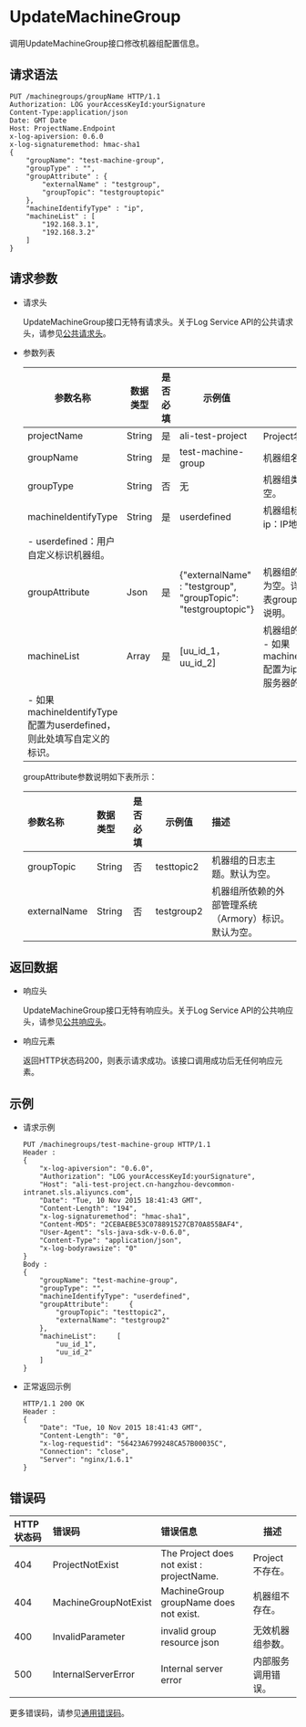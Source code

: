 # UpdateMachineGroup

调用UpdateMachineGroup接口修改机器组配置信息。

## 请求语法

```
PUT /machinegroups/groupName HTTP/1.1
Authorization: LOG yourAccessKeyId:yourSignature 
Content-Type:application/json
Date: GMT Date
Host: ProjectName.Endpoint
x-log-apiversion: 0.6.0
x-log-signaturemethod: hmac-sha1
{
    "groupName": "test-machine-group",
    "groupType" : "",
    "groupAttribute" : {
        "externalName" : "testgroup",
        "groupTopic": "testgrouptopic"
    },
    "machineIdentifyType" : "ip",
    "machineList" : [
        "192.168.3.1",
        "192.168.3.2"
    ]
}
```

## 请求参数

-   请求头

    UpdateMachineGroup接口无特有请求头。关于Log Service API的公共请求头，请参见[公共请求头](/intl.zh-CN/开发指南/API参考/公共请求头.md)。

-   参数列表

    |参数名称|数据类型|是否必填|示例值|描述|
    |----|----|----|---|--|
    |projectName|String|是|ali-test-project|Project名称。|
    |groupName|String|是|test-machine-group|机器组名称。|
    |groupType|String|否|无|机器组类型，默认为空。|
    |machineIdentifyType|String|是|userdefined|机器组标识类型。    -   ip：IP地址机器组。
    -   userdefined：用户自定义标识机器组。 |
    |groupAttribute|Json|是|\{"externalName" : "testgroup", "groupTopic": "testgrouptopic"\}|机器组的属性，默认为空。详细请参考下表groupAttribute参数说明。|
    |machineList|Array|是|\[uu\_id\_1，uu\_id\_2\]|机器组的标识信息。    -   如果machineIdentifyType配置为ip，则此处填写服务器的IP地址。
    -   如果machineIdentifyType配置为userdefined，则此处填写自定义的标识。 |

    groupAttribute参数说明如下表所示：

    |参数名称|数据类型|是否必填|示例值|描述|
    |:---|:---|:---|---|:-|
    |groupTopic|String|否|testtopic2|机器组的日志主题。默认为空。|
    |externalName|String|否|testgroup2|机器组所依赖的外部管理系统（Armory）标识。默认为空。|


## 返回数据

-   响应头

    UpdateMachineGroup接口无特有响应头。关于Log Service API的公共响应头，请参见[公共响应头](/intl.zh-CN/开发指南/API参考/公共响应头.md)。

-   响应元素

    返回HTTP状态码200，则表示请求成功。该接口调用成功后无任何响应元素。


## 示例

-   请求示例

    ```
    PUT /machinegroups/test-machine-group HTTP/1.1
    Header :
    {
        "x-log-apiversion": "0.6.0",
        "Authorization": "LOG yourAccessKeyId:yourSignature",
        "Host": "ali-test-project.cn-hangzhou-devcommon-intranet.sls.aliyuncs.com",
        "Date": "Tue, 10 Nov 2015 18:41:43 GMT",
        "Content-Length": "194",
        "x-log-signaturemethod": "hmac-sha1",
        "Content-MD5": "2CEBAEBE53C078891527CB70A855BAF4",
        "User-Agent": "sls-java-sdk-v-0.6.0",
        "Content-Type": "application/json",
        "x-log-bodyrawsize": "0"
    }
    Body :
    {
        "groupName": "test-machine-group",
        "groupType": "",
        "machineIdentifyType": "userdefined",
        "groupAttribute":     {
            "groupTopic": "testtopic2",
            "externalName": "testgroup2"
        },
        "machineList":     [
            "uu_id_1",
            "uu_id_2"
        ]
    }
    ```

-   正常返回示例

    ```
    HTTP/1.1 200 OK
    Header :
    {
        "Date": "Tue, 10 Nov 2015 18:41:43 GMT",
        "Content-Length": "0",
        "x-log-requestid": "56423A6799248CA57B00035C",
        "Connection": "close",
        "Server": "nginx/1.6.1"
    }
    ```


## 错误码

|HTTP状态码|错误码|错误信息|描述|
|:------|:--|:---|--|
|404|ProjectNotExist|The Project does not exist : projectName.|Project不存在。|
|404|MachineGroupNotExist|MachineGroup groupName does not exist.|机器组不存在。|
|400|InvalidParameter|invalid group resource json|无效机器组参数。|
|500|InternalServerError|Internal server error|内部服务调用错误。|

更多错误码，请参见[通用错误码](/intl.zh-CN/开发指南/API参考/通用错误码.md)。

